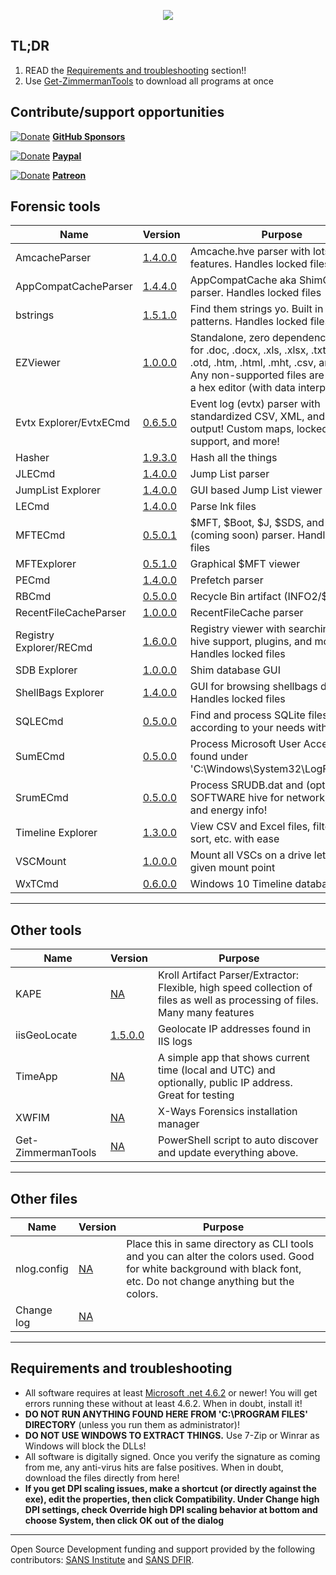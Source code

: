 <p align="center">
  <img src="https://ericzimmerman.github.io/logoSmall.jpg">
</p>


## TL;DR

1. READ the [Requirements and troubleshooting](https://ericzimmerman.github.io/#!index.md#Requirements_and_troubleshooting) section!!
2. Use [Get-ZimmermanTools](https://f001.backblazeb2.com/file/EricZimmermanTools/Get-ZimmermanTools.zip) to download all programs at once

## Contribute/support opportunities

[![Donate](https://ericzimmerman.github.io/Quarter16.png)](https://github.com/sponsors/EricZimmerman) **[GitHub Sponsors](https://github.com/sponsors/EricZimmerman)**

[![Donate](https://ericzimmerman.github.io/Quarter16.png)](https://paypal.me/ericrzimmerman) **[Paypal](https://paypal.me/ericrzimmerman)**

[![Donate](https://ericzimmerman.github.io/Quarter16.png)](https://www.patreon.com/ericzimmerman) **[Patreon](https://www.patreon.com/ericzimmerman)**



## Forensic tools

|Name  |Version| Purpose| 
|--|--|--
| AmcacheParser | [1.4.0.0](https://f001.backblazeb2.com/file/EricZimmermanTools/AmcacheParser.zip) | Amcache.hve parser with lots of extra features. Handles locked files
| AppCompatCacheParser | [1.4.4.0](https://f001.backblazeb2.com/file/EricZimmermanTools/AppCompatCacheParser.zip)| AppCompatCache aka ShimCache parser. Handles locked files
| bstrings | [ 1.5.1.0](https://f001.backblazeb2.com/file/EricZimmermanTools/bstrings.zip)| Find them strings yo. Built in regex patterns. Handles locked files
| EZViewer | [1.0.0.0](https://f001.backblazeb2.com/file/EricZimmermanTools/EZViewer.zip)| Standalone, zero dependency viewer for .doc, .docx, .xls, .xlsx, .txt, .log, .rtf, .otd, .htm, .html, .mht, .csv, and .pdf. Any non-supported files are shown in a hex editor (with data interpreter!)
| Evtx Explorer/EvtxECmd | [0.6.5.0](https://f001.backblazeb2.com/file/EricZimmermanTools/EvtxExplorer.zip)| Event log (evtx) parser with standardized CSV, XML, and json output! Custom maps, locked file support, and more!
| Hasher | [1.9.3.0](https://f001.backblazeb2.com/file/EricZimmermanTools/hasher.zip)| Hash all the things
| JLECmd | [1.4.0.0](https://f001.backblazeb2.com/file/EricZimmermanTools/JLECmd.zip)| Jump List parser
| JumpList Explorer | [1.4.0.0](https://f001.backblazeb2.com/file/EricZimmermanTools/JumpListExplorer.zip) | GUI based Jump List viewer 
| LECmd  | [1.4.0.0](https://f001.backblazeb2.com/file/EricZimmermanTools/LECmd.zip) | Parse lnk files
| MFTECmd |[0.5.0.1](https://f001.backblazeb2.com/file/EricZimmermanTools/MFTECmd.zip) | $MFT, $Boot, $J, $SDS, and $LogFile (coming soon) parser. Handles locked files
| MFTExplorer |[0.5.1.0](https://f001.backblazeb2.com/file/EricZimmermanTools/MFTExplorer.zip) | Graphical $MFT viewer
| PECmd  | [1.4.0.0](https://f001.backblazeb2.com/file/EricZimmermanTools/PECmd.zip)| Prefetch parser
| RBCmd  | [0.5.0.0](https://f001.backblazeb2.com/file/EricZimmermanTools/RBCmd.zip)| Recycle Bin artifact (INFO2/$I) parser
| RecentFileCacheParser | [1.0.0.0](https://f001.backblazeb2.com/file/EricZimmermanTools/RecentFileCacheParser.zip) | RecentFileCache parser
| Registry Explorer/RECmd | [1.6.0.0](https://f001.backblazeb2.com/file/EricZimmermanTools/RegistryExplorer_RECmd.zip)| Registry viewer with searching, multi-hive support, plugins, and more. Handles locked files
| SDB Explorer | [1.0.0.0](https://f001.backblazeb2.com/file/EricZimmermanTools/SDBExplorer.zip)| Shim database GUI
| ShellBags Explorer | [1.4.0.0](https://f001.backblazeb2.com/file/EricZimmermanTools/ShellBagsExplorer.zip)| GUI for browsing shellbags data. Handles locked files
| SQLECmd | [0.5.0.0](https://f001.backblazeb2.com/file/EricZimmermanTools/SQLECmd.zip)| Find and process SQLite files according to your needs with maps!
| SumECmd | [0.5.0.0](https://f001.backblazeb2.com/file/EricZimmermanTools/SumECmd.zip)| Process Microsoft User Access Logs found under 'C:\Windows\System32\LogFiles\SUM'
| SrumECmd | [0.5.0.0](https://f001.backblazeb2.com/file/EricZimmermanTools/SrumECmd.zip)| Process SRUDB.dat and (optionally) SOFTWARE hive for network, process, and energy info!
| Timeline Explorer | [1.3.0.0](https://f001.backblazeb2.com/file/EricZimmermanTools/TimelineExplorer.zip) | View CSV and Excel files, filter, group, sort, etc. with ease
| VSCMount |[1.0.0.0](https://f001.backblazeb2.com/file/EricZimmermanTools/VSCMount.zip) | Mount all VSCs on a drive letter to a given mount point
| WxTCmd | [0.6.0.0](https://f001.backblazeb2.com/file/EricZimmermanTools/WxTCmd.zip) | Windows 10 Timeline database parser

***

## Other tools

|Name  |Version| Purpose
|--|--|--
| KAPE | [NA](https://learn.duffandphelps.com/kape?utm_campaign=2019_cyberitbn-KAPE-launch&utm_source=kroll&utm_medium=referral&utm_term=kape-gui-blogpost) | Kroll Artifact Parser/Extractor: Flexible, high speed collection of files as well as processing of files. Many many features
| iisGeoLocate | [1.5.0.0](https://f001.backblazeb2.com/file/EricZimmermanTools/iisGeolocate.zip)| Geolocate IP addresses found in IIS logs
| TimeApp | [NA](https://f001.backblazeb2.com/file/EricZimmermanTools/TimeApp.zip)| A simple app that shows current time (local and UTC) and optionally, public IP address. Great for testing
| XWFIM | [NA](https://f001.backblazeb2.com/file/EricZimmermanTools/XWFIM.zip) | X-Ways Forensics installation manager
| Get-ZimmermanTools | [NA](https://f001.backblazeb2.com/file/EricZimmermanTools/Get-ZimmermanTools.zip) | PowerShell script to auto discover and update everything above.



***


## Other files

|Name  |Version| Purpose
|--|--|--
| nlog.config | [NA](https://f001.backblazeb2.com/file/EricZimmermanTools/nlog.config)| Place this in same directory as CLI tools and you can alter the colors used. Good for white background with black font, etc. Do not change anything but the colors.
| Change log | [NA](https://f001.backblazeb2.com/file/EricZimmermanTools/ChangeLog.txt)| 




***
## Requirements and troubleshooting

 - All software requires at least [Microsoft .net 4.6.2](https://www.microsoft.com/en-us/download/details.aspx?id=53344) or newer! You will get errors running these without at least 4.6.2. When in doubt, install it!
 - **DO NOT RUN ANYTHING FOUND HERE FROM 'C:\PROGRAM FILES' DIRECTORY** (unless you run them as administrator)!
 - **DO NOT USE WINDOWS TO EXTRACT THINGS.** Use 7-Zip or Winrar as Windows will block the DLLs!
 - All software is digitally signed. Once you verify the signature as coming from me, any anti-virus hits are false positives. When in doubt, download the files directly from here!
 - **If you get DPI scaling issues, make a shortcut (or directly against the exe), edit the properties, then click Compatibility. Under Change high DPI settings, check Override high DPI scaling behavior at bottom and choose System, then click OK out of the dialog**

***


Open Source Development funding and support provided by the following contributors: [SANS Institute](http://sans.org/) and [SANS DFIR](http://dfir.sans.org/).
